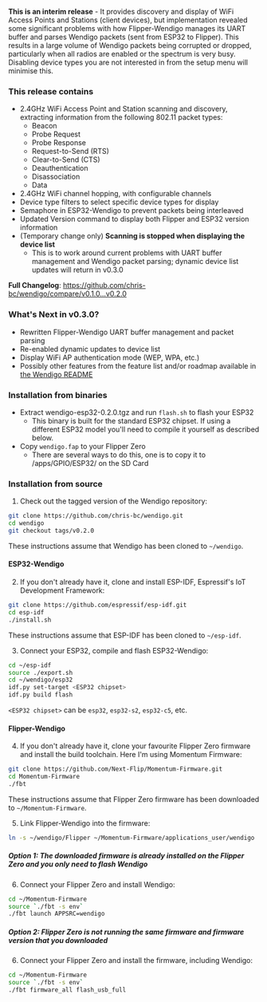 **This is an interim release** - It provides discovery and display of WiFi Access Points and Stations (client devices), but implementation revealed some significant problems with how Flipper-Wendigo manages its UART buffer and parses Wendigo packets (sent from ESP32 to Flipper). This results in a large volume of Wendigo packets being corrupted or dropped, particularly when all radios are enabled or the spectrum is very busy. Disabling device types you are not interested in from the setup menu will minimise this.

### This release contains
* 2.4GHz WiFi Access Point and Station scanning and discovery, extracting information from the following 802.11 packet types:
  * Beacon
  * Probe Request
  * Probe Response
  * Request-to-Send (RTS)
  * Clear-to-Send (CTS)
  * Deauthentication
  * Disassociation
  * Data
* 2.4GHz WiFi channel hopping, with configurable channels
* Device type filters to select specific device types for display
* Semaphore in ESP32-Wendigo to prevent packets being interleaved
* Updated Version command to display both Flipper and ESP32 version information
* (Temporary change only) **Scanning is stopped when displaying the device list**
  * This is to work around current problems with UART buffer management and Wendigo packet parsing; dynamic device list updates will return in v0.3.0

**Full Changelog**: https://github.com/chris-bc/wendigo/compare/v0.1.0...v0.2.0

### What's Next in v0.3.0?
* Rewritten Flipper-Wendigo UART buffer management and packet parsing
* Re-enabled dynamic updates to device list
* Display WiFi AP authentication mode (WEP, WPA, etc.)
* Possibly other features from the feature list and/or roadmap available in [the Wendigo README](https://github.com/chris-bc/wendigo/blob/main/README.md)

### Installation from binaries
* Extract wendigo-esp32-0.2.0.tgz and run ```flash.sh``` to flash your ESP32
  * This binary is built for the standard ESP32 chipset. If using a different ESP32 model you'll need to compile it yourself as described below.
* Copy ```wendigo.fap``` to your Flipper Zero
  * There are several ways to do this, one is to copy it to /apps/GPIO/ESP32/ on the SD Card

### Installation from source

1. Check out the tagged version of the Wendigo repository:

```sh
git clone https://github.com/chris-bc/wendigo.git
cd wendigo
git checkout tags/v0.2.0
```

These instructions assume that Wendigo has been cloned to ```~/wendigo```.

#### ESP32-Wendigo

2. If you don't already have it, clone and install ESP-IDF, Espressif's IoT Development Framework:

```sh
git clone https://github.com/espressif/esp-idf.git
cd esp-idf
./install.sh
```

These instructions assume that ESP-IDF has been cloned to ```~/esp-idf```.

3. Connect your ESP32, compile and flash ESP32-Wendigo:

```sh
cd ~/esp-idf
source ./export.sh
cd ~/wendigo/esp32
idf.py set-target <ESP32 chipset>
idf.py build flash
```

```<ESP32 chipset>``` can be ```esp32```, ```esp32-s2```, ```esp32-c5```, etc.

#### Flipper-Wendigo

4. If you don't already have it, clone your favourite Flipper Zero firmware and install the build toolchain. Here I'm using Momentum Firmware:

```sh
git clone https://github.com/Next-Flip/Momentum-Firmware.git
cd Momentum-Firmware
./fbt
```

These instructions assume that Flipper Zero firmware has been downloaded to ```~/Momentum-Firmware```.

5. Link Flipper-Wendigo into the firmware:

```sh
ln -s ~/wendigo/Flipper ~/Momentum-Firmware/applications_user/wendigo
```

##### Option 1: The downloaded firmware is already installed on the Flipper Zero and you only need to flash Wendigo

6. Connect your Flipper Zero and install Wendigo:

```sh
cd ~/Momentum-Firmware
source `./fbt -s env`
./fbt launch APPSRC=wendigo
```

##### Option 2: Flipper Zero is not running the same firmware and firmware version that you downloaded

6. Connect your Flipper Zero and install the firmware, including Wendigo:

```sh
cd ~/Momentum-Firmware
source `./fbt -s env`
./fbt firmware_all flash_usb_full
```

